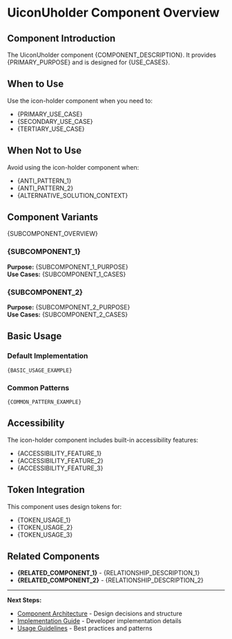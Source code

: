 # UiconUholder Component Overview

## Component Introduction

The UiconUholder component {COMPONENT_DESCRIPTION}. It provides {PRIMARY_PURPOSE} and is designed for {USE_CASES}.

## When to Use

Use the icon-holder component when you need to:
- {PRIMARY_USE_CASE}
- {SECONDARY_USE_CASE}
- {TERTIARY_USE_CASE}

## When Not to Use

Avoid using the icon-holder component when:
- {ANTI_PATTERN_1}
- {ANTI_PATTERN_2}
- {ALTERNATIVE_SOLUTION_CONTEXT}

## Component Variants

{SUBCOMPONENT_OVERVIEW}

### {SUBCOMPONENT_1}
**Purpose:** {SUBCOMPONENT_1_PURPOSE}  
**Use Cases:** {SUBCOMPONENT_1_CASES}

### {SUBCOMPONENT_2}
**Purpose:** {SUBCOMPONENT_2_PURPOSE}  
**Use Cases:** {SUBCOMPONENT_2_CASES}

## Basic Usage

### Default Implementation
```{CODE_LANGUAGE}
{BASIC_USAGE_EXAMPLE}
```

### Common Patterns
```{CODE_LANGUAGE}
{COMMON_PATTERN_EXAMPLE}
```

## Accessibility

The icon-holder component includes built-in accessibility features:
- {ACCESSIBILITY_FEATURE_1}
- {ACCESSIBILITY_FEATURE_2}
- {ACCESSIBILITY_FEATURE_3}

## Token Integration

This component uses design tokens for:
- {TOKEN_USAGE_1}
- {TOKEN_USAGE_2}
- {TOKEN_USAGE_3}

## Related Components

- **{RELATED_COMPONENT_1}** - {RELATIONSHIP_DESCRIPTION_1}
- **{RELATED_COMPONENT_2}** - {RELATIONSHIP_DESCRIPTION_2}

---

**Next Steps:**
- [Component Architecture](02-architecture.md) - Design decisions and structure
- [Implementation Guide](03-implementation.md) - Developer implementation details
- [Usage Guidelines](04-guidelines.md) - Best practices and patterns
